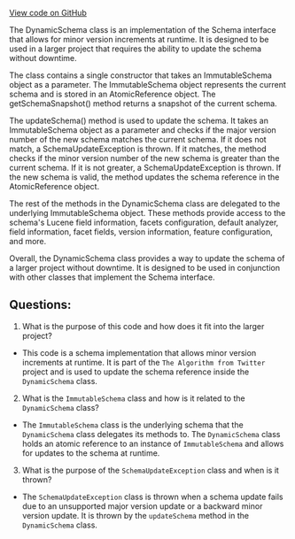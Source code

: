 [View code on GitHub](https://github.com/misbahsy/the-algorithm/src/java/com/twitter/search/common/schema/DynamicSchema.java)

The DynamicSchema class is an implementation of the Schema interface that allows for minor version increments at runtime. It is designed to be used in a larger project that requires the ability to update the schema without downtime. 

The class contains a single constructor that takes an ImmutableSchema object as a parameter. The ImmutableSchema object represents the current schema and is stored in an AtomicReference object. The getSchemaSnapshot() method returns a snapshot of the current schema.

The updateSchema() method is used to update the schema. It takes an ImmutableSchema object as a parameter and checks if the major version number of the new schema matches the current schema. If it does not match, a SchemaUpdateException is thrown. If it matches, the method checks if the minor version number of the new schema is greater than the current schema. If it is not greater, a SchemaUpdateException is thrown. If the new schema is valid, the method updates the schema reference in the AtomicReference object.

The rest of the methods in the DynamicSchema class are delegated to the underlying ImmutableSchema object. These methods provide access to the schema's Lucene field information, facets configuration, default analyzer, field information, facet fields, version information, feature configuration, and more.

Overall, the DynamicSchema class provides a way to update the schema of a larger project without downtime. It is designed to be used in conjunction with other classes that implement the Schema interface.
## Questions: 
 1. What is the purpose of this code and how does it fit into the larger project?
- This code is a schema implementation that allows minor version increments at runtime. It is part of the `The Algorithm from Twitter` project and is used to update the schema reference inside the `DynamicSchema` class.

2. What is the `ImmutableSchema` class and how is it related to the `DynamicSchema` class?
- The `ImmutableSchema` class is the underlying schema that the `DynamicSchema` class delegates its methods to. The `DynamicSchema` class holds an atomic reference to an instance of `ImmutableSchema` and allows for updates to the schema at runtime.

3. What is the purpose of the `SchemaUpdateException` class and when is it thrown?
- The `SchemaUpdateException` class is thrown when a schema update fails due to an unsupported major version update or a backward minor version update. It is thrown by the `updateSchema` method in the `DynamicSchema` class.